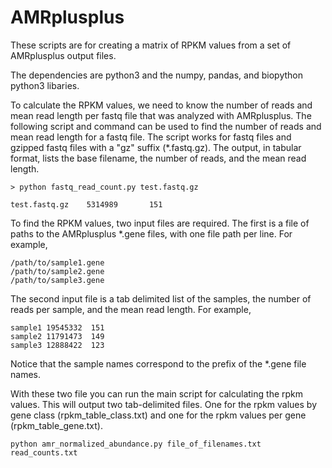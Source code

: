 # AMRplusplus

These scripts are for creating a matrix of RPKM values from a set of AMRplusplus output files.

The dependencies are python3 and the numpy, pandas, and biopython python3 libaries.

To calculate the RPKM values, we need to know the number of reads and mean read length per fastq file that was analyzed with AMRplusplus. The following script and command can be used to find the number of reads and mean read length for a fastq file. The script works for fastq files and gzipped fastq files with a "gz" suffix (\*.fastq.gz). The output, in tabular format, lists the base filename, the number of reads, and the mean read length.

```
> python fastq_read_count.py test.fastq.gz

test.fastq.gz    5314989       151
```

To find the RPKM values, two input files are required. The first is a file of paths to the AMRplusplus \*.gene files, with one file path per line. For example, 
```
/path/to/sample1.gene
/path/to/sample2.gene
/path/to/sample3.gene
```

The second input file is a tab delimited list of the samples, the number of reads per sample, and the mean read length. For example, 
```
sample1 19545332  151
sample2 11791473  149
sample3 12888422  123
```
Notice that the sample names correspond to the prefix of the \*.gene file names.

With these two file you can run the main script for calculating the rpkm values. This will output two tab-delimited files. One for the rpkm values by gene class (rpkm_table_class.txt) and one for the rpkm values per gene (rpkm_table_gene.txt). 

```
python amr_normalized_abundance.py file_of_filenames.txt read_counts.txt
```
